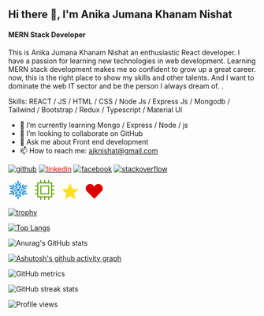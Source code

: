 ## Hi there 👋, I'm Anika Jumana Khanam Nishat
#### MERN Stack Developer
This is Anika Jumana Khanam Nishat an enthusiastic React developer. I have a passion for learning new technologies in web development. Learning MERN stack development makes me so confident to grow up a great career. now, this is the right place to show my skills and other talents. And I want to dominate the web IT sector and be the person I always dream of.
.

Skills: REACT / JS / HTML / CSS / Node Js / Express Js / Mongodb / Tailwind / Bootstrap / Redux / Typescript / Material UI 

- 🌱 I’m currently learning Mongo / Express / Node / js 
- 👯 I’m looking to collaborate on GitHub 
- 💬 Ask me about Front end development 
- 📫 How to reach me: ajknishat@gmail.com


[<img src='https://cdn.jsdelivr.net/npm/simple-icons@3.0.1/icons/github.svg' alt='github' height='40'>](https://github.com/ajkn1904)  [<img src='https://cdn.jsdelivr.net/npm/simple-icons@3.0.1/icons/linkedin.svg' alt='linkedin' height='40' style="color:red;">](https://www.linkedin.com/in/anika-jumana-khanam/)  [<img src='https://cdn.jsdelivr.net/npm/simple-icons@3.0.1/icons/facebook.svg' alt='facebook' height='40'>](https://www.facebook.com/https://www.facebook.com/)  [<img src='https://cdn.jsdelivr.net/npm/simple-icons@3.0.1/icons/stackoverflow.svg' alt='stackoverflow' height='40'>](https://stackoverflow.com/users/https://stackoverflow.com/)  

<a href='https://archiveprogram.github.com/'><img src='https://raw.githubusercontent.com/acervenky/animated-github-badges/master/assets/acbadge.gif' width='40' height='40'></a> <a href='https://docs.github.com/en/developers'><img src='https://raw.githubusercontent.com/acervenky/animated-github-badges/master/assets/devbadge.gif' width='40' height='40'></a> <a href='https://stars.github.com/'><img src='https://raw.githubusercontent.com/acervenky/animated-github-badges/master/assets/starbadge.gif' width='35' height='35'></a> <a href='https://docs.github.com/en/github/supporting-the-open-source-community-with-github-sponsors'><img src='https://raw.githubusercontent.com/acervenky/animated-github-badges/master/assets/sponsorbadge.gif' width='35' height='35'></a> 

[![trophy](https://github-profile-trophy.vercel.app/?username=ajkn1904)](https://github.com/ryo-ma/github-profile-trophy)

[![Top Langs](https://github-readme-stats.vercel.app/api/top-langs/?username=ajkn1904)](https://github.com/anuraghazra/github-readme-stats)

![Anurag's GitHub stats](https://github-readme-stats.vercel.app/api?username=ajkn1904&show_icons=true&theme=radical) 

[![Ashutosh's github activity graph](https://github-readme-activity-graph.vercel.app/graph?username=Ashutosh00710&theme=github-compact)](https://github.com/ashutosh00710/github-readme-activity-graph)

![GitHub metrics](https://metrics.lecoq.io/ajkn1904)  

![GitHub streak stats](https://streak-stats.demolab.com/?user=ajkn1904)  

![Profile views](https://gpvc.arturio.dev/?user=ajkn1904)
